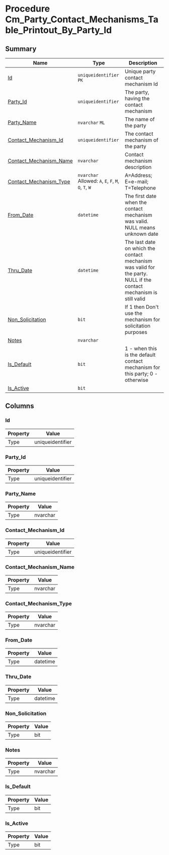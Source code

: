# Procedure Cm_Party_Contact_Mechanisms_Table_Printout_By_Party_Id


## Summary

| Name | Type | Description |
| - | - | --- |
|[Id](#id)|`uniqueidentifier` `PK`|Unique party contact mechanism Id|
|[Party_Id](#party_id)|`uniqueidentifier` |The party, having the contact mechanism|
|[Party_Name](#party_name)|`nvarchar` `ML`|The name of the party|
|[Contact_Mechanism_Id](#contact_mechanism_id)|`uniqueidentifier` |The contact mechanism of the party|
|[Contact_Mechanism_Name](#contact_mechanism_name)|`nvarchar` |Contact mechanism description|
|[Contact_Mechanism_Type](#contact_mechanism_type)|`nvarchar` Allowed: `A`, `E`, `F`, `M`, `O`, `T`, `W`|A=Address; E=e-mail; T=Telephone|
|[From_Date](#from_date)|`datetime` |The first date when the contact mechanism was valid. NULL means unknown date|
|[Thru_Date](#thru_date)|`datetime` |The last date on which the contact mechanism was valid for the party. NULL if the contact mechanism is still valid|
|[Non_Solicitation](#non_solicitation)|`bit` |If 1 then Don't use the mechanism for solicitation purposes|
|[Notes](#notes)|`nvarchar` ||
|[Is_Default](#is_default)|`bit` |1 - when this is the default contact mechanism for this party; 0 - otherwise|
|[Is_Active](#is_active)|`bit` ||

## Columns

### Id

| Property | Value |
| - | - |
|Type|uniqueidentifier|

### Party_Id

| Property | Value |
| - | - |
|Type|uniqueidentifier|

### Party_Name

| Property | Value |
| - | - |
|Type|nvarchar|

### Contact_Mechanism_Id

| Property | Value |
| - | - |
|Type|uniqueidentifier|

### Contact_Mechanism_Name

| Property | Value |
| - | - |
|Type|nvarchar|

### Contact_Mechanism_Type

| Property | Value |
| - | - |
|Type|nvarchar|

### From_Date

| Property | Value |
| - | - |
|Type|datetime|

### Thru_Date

| Property | Value |
| - | - |
|Type|datetime|

### Non_Solicitation

| Property | Value |
| - | - |
|Type|bit|

### Notes

| Property | Value |
| - | - |
|Type|nvarchar|

### Is_Default

| Property | Value |
| - | - |
|Type|bit|

### Is_Active

| Property | Value |
| - | - |
|Type|bit|


